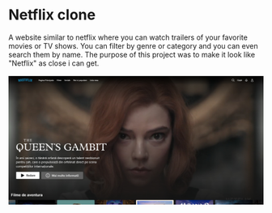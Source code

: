 # Netflix clone

A website similar to netflix where you can watch trailers of your favorite movies or TV shows. You can filter by genre or category and you can even search them by name. The purpose of this project was to make it look like "Netflix" as close i can get.
<br>
<br>
![Overview photo1](src/design/nastiflix.jpg)

